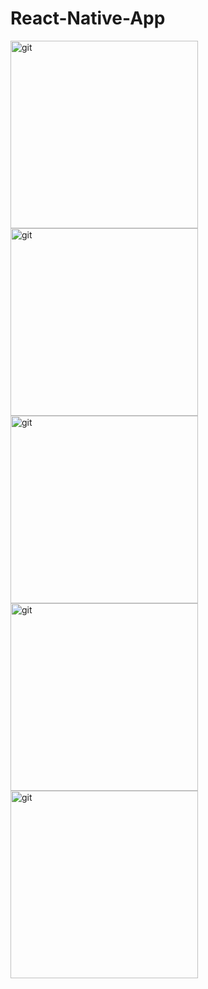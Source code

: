 # React-Native-App

<div height="80px">

</div>

<img src="https://user-images.githubusercontent.com/92393395/195151887-e32712c0-30bc-4a97-95a4-13812a1d30f1.jpg" alt="git" width="300"/> <img src="https://user-images.githubusercontent.com/92393395/195155227-a97c1f5f-1224-44d9-87e8-c85007bcbf6e.jpg" alt="git" width="300"/>
<img src="https://user-images.githubusercontent.com/92393395/195151937-791c43b2-1ef4-402f-90fe-b72f108de6d6.jpg" alt="git" width="300"/> <img src="https://user-images.githubusercontent.com/92393395/195151963-0ce320f7-c155-4b84-a949-e4b86deae440.jpg" alt="git" width="300"/>
<img src="https://user-images.githubusercontent.com/92393395/195151989-05e522f7-9840-43f8-9c30-57a0c7e8a518.jpg" alt="git" width="300"/>



<!--
![Screenshot_20221011_214947_com reactnative](https://user-images.githubusercontent.com/92393395/195155227-a97c1f5f-1224-44d9-87e8-c85007bcbf6e.jpg)
![Screenshot_20221011_214938_com reactnative](https://user-images.githubusercontent.com/92393395/195151887-e32712c0-30bc-4a97-95a4-13812a1d30f1.jpg)
![Screenshot_20221011_221050_com reactnative](https://user-images.githubusercontent.com/92393395/195151937-791c43b2-1ef4-402f-90fe-b72f108de6d6.jpg)
![Screenshot_20221011_221104_com reactnative](https://user-images.githubusercontent.com/92393395/195151963-0ce320f7-c155-4b84-a949-e4b86deae440.jpg)
![Screenshot_20221011_221130_com reactnative](https://user-images.githubusercontent.com/92393395/195151989-05e522f7-9840-43f8-9c30-57a0c7e8a518.jpg)
-->

